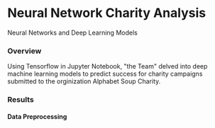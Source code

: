 # Neural Network Charity Analysis
Neural Networks and Deep Learning Models
### Overview
Using Tensorflow in Jupyter Notebook, "the Team" delved into deep machine learning models to predict success for charity campaigns submitted to
the orginization Alphabet Soup Charity.
### Results
#### Data Preprocessing
